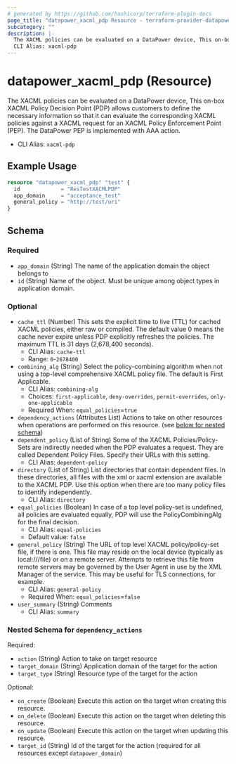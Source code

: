 ```yaml
---
# generated by https://github.com/hashicorp/terraform-plugin-docs
page_title: "datapower_xacml_pdp Resource - terraform-provider-datapower"
subcategory: ""
description: |-
  The XACML policies can be evaluated on a DataPower device, This on-box XACML Policy Decision Point (PDP) allows customers to define the necessary information so that it can evaluate the corresponding XACML policies against a XACML request for an XACML Policy Enforcement Point (PEP). The DataPower PEP is implemented with AAA action.
  CLI Alias: xacml-pdp
---
```


# datapower_xacml_pdp (Resource)

The XACML policies can be evaluated on a DataPower device, This on-box XACML Policy Decision Point (PDP) allows customers to define the necessary information so that it can evaluate the corresponding XACML policies against a XACML request for an XACML Policy Enforcement Point (PEP). The DataPower PEP is implemented with AAA action.
  - CLI Alias: `xacml-pdp`

## Example Usage

```terraform
resource "datapower_xacml_pdp" "test" {
  id             = "ResTestXACMLPDP"
  app_domain     = "acceptance_test"
  general_policy = "http://test/uri"
}
```

<!-- schema generated by tfplugindocs -->
## Schema

### Required

- `app_domain` (String) The name of the application domain the object belongs to
- `id` (String) Name of the object. Must be unique among object types in application domain.

### Optional

- `cache_ttl` (Number) This sets the explicit time to live (TTL) for cached XACML policies, either raw or compiled. The default value 0 means the cache never expire unless PDP explicitly refreshes the policies. The maximum TTL is 31 days (2,678,400 seconds).
  - CLI Alias: `cache-ttl`
  - Range: `0`-`2678400`
- `combining_alg` (String) Select the policy-combining algorithm when not using a top-level comprehensive XACML policy file. The default is First Applicable.
  - CLI Alias: `combining-alg`
  - Choices: `first-applicable`, `deny-overrides`, `permit-overrides`, `only-one-applicable`
  - Required When: `equal_policies`=`true`
- `dependency_actions` (Attributes List) Actions to take on other resources when operations are performed on this resource. (see [below for nested schema](#nestedatt--dependency_actions))
- `dependent_policy` (List of String) Some of the XACML Policies/Policy-Sets are indirectly needed when the PDP evaluates a request. They are called Dependent Policy Files. Specify their URLs with this setting.
  - CLI Alias: `dependent-policy`
- `directory` (List of String) List directories that contain dependent files. In these directories, all files with the xml or xacml extension are available to the XACML PDP. Use this option when there are too many policy files to identify independently.
  - CLI Alias: `directory`
- `equal_policies` (Boolean) In case of a top level policy-set is undefined, all policies are evaluated equally, PDP will use the PolicyCombiningAlg for the final decision.
  - CLI Alias: `equal-policies`
  - Default value: `false`
- `general_policy` (String) The URL of top level XACML policy/policy-set file, if there is one. This file may reside on the local device (typically as local:///file) or on a remote server. Attempts to retrieve this file from remote servers may be governed by the User Agent in use by the XML Manager of the service. This may be useful for TLS connections, for example.
  - CLI Alias: `general-policy`
  - Required When: `equal_policies`=`false`
- `user_summary` (String) Comments
  - CLI Alias: `summary`

<a id="nestedatt--dependency_actions"></a>
### Nested Schema for `dependency_actions`

Required:

- `action` (String) Action to take on target resource
- `target_domain` (String) Application domain of the target for the action
- `target_type` (String) Resource type of the target for the action

Optional:

- `on_create` (Boolean) Execute this action on the target when creating this resource.
- `on_delete` (Boolean) Execute this action on the target when deleting this resource.
- `on_update` (Boolean) Execute this action on the target when updating this resource.
- `target_id` (String) Id of the target for the action (required for all resources except `datapower_domain`)
